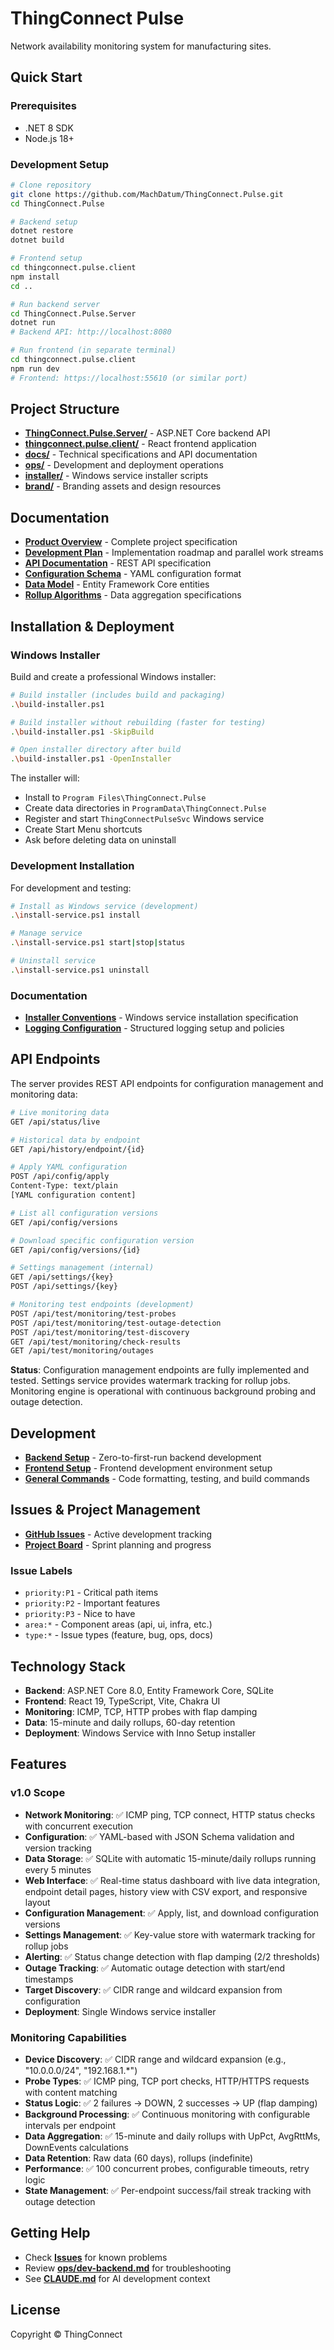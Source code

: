 # ThingConnect Pulse

Network availability monitoring system for manufacturing sites.

## Quick Start

### Prerequisites
- .NET 8 SDK
- Node.js 18+

### Development Setup

```bash
# Clone repository
git clone https://github.com/MachDatum/ThingConnect.Pulse.git
cd ThingConnect.Pulse

# Backend setup
dotnet restore
dotnet build

# Frontend setup  
cd thingconnect.pulse.client
npm install
cd ..

# Run backend server
cd ThingConnect.Pulse.Server
dotnet run
# Backend API: http://localhost:8080

# Run frontend (in separate terminal)
cd thingconnect.pulse.client
npm run dev
# Frontend: https://localhost:55610 (or similar port)
```

## Project Structure

- **[ThingConnect.Pulse.Server/](./ThingConnect.Pulse.Server/)** - ASP.NET Core backend API
- **[thingconnect.pulse.client/](./thingconnect.pulse.client/)** - React frontend application
- **[docs/](./docs/)** - Technical specifications and API documentation
- **[ops/](./ops/)** - Development and deployment operations
- **[installer/](./installer/)** - Windows service installer scripts
- **[brand/](./brand/)** - Branding assets and design resources

## Documentation

- **[Product Overview](./ONE_PAGER.MD)** - Complete project specification
- **[Development Plan](./DEVELOPMENT_PLAN.md)** - Implementation roadmap and parallel work streams
- **[API Documentation](./docs/openapi.yaml)** - REST API specification
- **[Configuration Schema](./docs/config.schema.json)** - YAML configuration format
- **[Data Model](./docs/data-model.cs)** - Entity Framework Core entities
- **[Rollup Algorithms](./docs/rollup-spec.md)** - Data aggregation specifications

## Installation & Deployment

### Windows Installer

Build and create a professional Windows installer:

```bash
# Build installer (includes build and packaging)
.\build-installer.ps1

# Build installer without rebuilding (faster for testing)
.\build-installer.ps1 -SkipBuild

# Open installer directory after build
.\build-installer.ps1 -OpenInstaller
```

The installer will:
- Install to `Program Files\ThingConnect.Pulse`
- Create data directories in `ProgramData\ThingConnect.Pulse`
- Register and start `ThingConnectPulseSvc` Windows service
- Create Start Menu shortcuts
- Ask before deleting data on uninstall

### Development Installation

For development and testing:

```bash
# Install as Windows service (development)
.\install-service.ps1 install

# Manage service
.\install-service.ps1 start|stop|status

# Uninstall service  
.\install-service.ps1 uninstall
```

### Documentation

- **[Installer Conventions](./docs/installer-map.md)** - Windows service installation specification
- **[Logging Configuration](./docs/logging.md)** - Structured logging setup and policies

## API Endpoints

The server provides REST API endpoints for configuration management and monitoring data:

```bash
# Live monitoring data
GET /api/status/live

# Historical data by endpoint  
GET /api/history/endpoint/{id}

# Apply YAML configuration
POST /api/config/apply
Content-Type: text/plain
[YAML configuration content]

# List all configuration versions  
GET /api/config/versions

# Download specific configuration version
GET /api/config/versions/{id}

# Settings management (internal)
GET /api/settings/{key}
POST /api/settings/{key}

# Monitoring test endpoints (development)
POST /api/test/monitoring/test-probes
POST /api/test/monitoring/test-outage-detection
POST /api/test/monitoring/test-discovery
GET /api/test/monitoring/check-results
GET /api/test/monitoring/outages
```

**Status**: Configuration management endpoints are fully implemented and tested. Settings service provides watermark tracking for rollup jobs. Monitoring engine is operational with continuous background probing and outage detection.

## Development

- **[Backend Setup](./ops/dev-backend.md)** - Zero-to-first-run backend development
- **[Frontend Setup](./ops/dev-frontend.md)** - Frontend development environment setup
- **[General Commands](./ops/dev.md)** - Code formatting, testing, and build commands

## Issues & Project Management

- **[GitHub Issues](https://github.com/MachDatum/ThingConnect.Pulse/issues)** - Active development tracking
- **[Project Board](https://github.com/MachDatum/ThingConnect.Pulse/projects)** - Sprint planning and progress

### Issue Labels
- `priority:P1` - Critical path items
- `priority:P2` - Important features  
- `priority:P3` - Nice to have
- `area:*` - Component areas (api, ui, infra, etc.)
- `type:*` - Issue types (feature, bug, ops, docs)

## Technology Stack

- **Backend**: ASP.NET Core 8.0, Entity Framework Core, SQLite
- **Frontend**: React 19, TypeScript, Vite, Chakra UI
- **Monitoring**: ICMP, TCP, HTTP probes with flap damping
- **Data**: 15-minute and daily rollups, 60-day retention
- **Deployment**: Windows Service with Inno Setup installer

## Features

### v1.0 Scope
- **Network Monitoring**: ✅ ICMP ping, TCP connect, HTTP status checks with concurrent execution
- **Configuration**: ✅ YAML-based with JSON Schema validation and version tracking
- **Data Storage**: ✅ SQLite with automatic 15-minute/daily rollups running every 5 minutes
- **Web Interface**: ✅ Real-time status dashboard with live data integration, endpoint detail pages, history view with CSV export, and responsive layout
- **Configuration Management**: ✅ Apply, list, and download configuration versions
- **Settings Management**: ✅ Key-value store with watermark tracking for rollup jobs
- **Alerting**: ✅ Status change detection with flap damping (2/2 thresholds)
- **Outage Tracking**: ✅ Automatic outage detection with start/end timestamps
- **Target Discovery**: ✅ CIDR range and wildcard expansion from configuration
- **Deployment**: Single Windows service installer

### Monitoring Capabilities
- **Device Discovery**: ✅ CIDR range and wildcard expansion (e.g., "10.0.0.0/24", "192.168.1.*")
- **Probe Types**: ✅ ICMP ping, TCP port checks, HTTP/HTTPS requests with content matching
- **Status Logic**: ✅ 2 failures → DOWN, 2 successes → UP (flap damping)
- **Background Processing**: ✅ Continuous monitoring with configurable intervals per endpoint
- **Data Aggregation**: ✅ 15-minute and daily rollups with UpPct, AvgRttMs, DownEvents calculations
- **Data Retention**: Raw data (60 days), rollups (indefinite) 
- **Performance**: ✅ 100 concurrent probes, configurable timeouts, retry logic
- **State Management**: ✅ Per-endpoint success/fail streak tracking with outage detection

## Getting Help

- Check **[Issues](https://github.com/MachDatum/ThingConnect.Pulse/issues)** for known problems
- Review **[ops/dev-backend.md](./ops/dev-backend.md)** for troubleshooting
- See **[CLAUDE.md](./CLAUDE.md)** for AI development context

## License

Copyright © ThingConnect